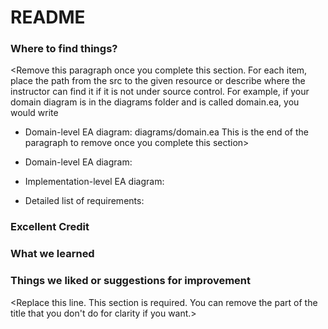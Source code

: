 # README #

<Replace this line with your introduction>

### Where to find things? ###

<Remove this paragraph once you complete this section.
For each item, place the path from the src to the given resource or describe where 
the instructor can find it if it is not under source control.
For example, if your domain diagram is in the diagrams folder and is called domain.ea, you would write
 * Domain-level EA diagram: diagrams/domain.ea
This is the end of the paragraph to remove once you complete this section>

* Domain-level EA diagram: <replace with location>
* Implementation-level EA diagram: <replace with location>
* Detailed list of requirements: <replace with location>

### Excellent Credit ###

<Delete whole section or replace this line with a thoughtful reflection on cohesion and coupling in the current solution>

### What we learned ###

<Replace this line with your conclusions>

### Things we liked or suggestions for improvement ###

<Replace this line. This section is required. You can remove the part of the title that you don't do for clarity if you want.>
